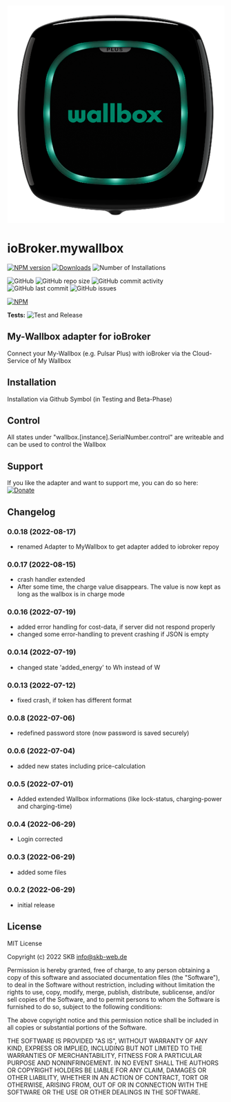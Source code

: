 ![Logo](admin/wallbox.png)

# ioBroker.mywallbox


[![NPM version](https://img.shields.io/npm/v/iobroker.mywallbox?style=flat-square)](https://www.npmjs.com/package/iobroker.my-wallbox)
[![Downloads](https://img.shields.io/npm/dm/iobroker.mywallbox.svg)](https://www.npmjs.com/package/iobroker.my-wallbox)
![Number of Installations](https://iobroker.live/badges/mywallbox-installed.svg)

![GitHub](https://img.shields.io/github/license/SKB-CGN/iobroker.mywallbox?style=flat-square)
![GitHub repo size](https://img.shields.io/github/repo-size/SKB-CGN/iobroker.mywallbox?logo=github&style=flat-square)
![GitHub commit activity](https://img.shields.io/github/commit-activity/m/SKB-CGN/iobroker.mywallbox?logo=github&style=flat-square)
![GitHub last commit](https://img.shields.io/github/last-commit/SKB-CGN/iobroker.mywallbox?logo=github&style=flat-square)
![GitHub issues](https://img.shields.io/github/issues/SKB-CGN/iobroker.mywallbox?logo=github&style=flat-square)

[![NPM](https://nodei.co/npm/iobroker.mywallbox.png?downloads=true)](https://nodei.co/npm/iobroker.mywallbox/)

**Tests:** ![Test and Release](https://github.com/SKB-CGN/ioBroker.mywallbox/workflows/Test%20and%20Release/badge.svg)

## My-Wallbox adapter for ioBroker

Connect your My-Wallbox (e.g. Pulsar Plus) with ioBroker via the Cloud-Service of My Wallbox

## Installation
Installation via Github Symbol (in Testing and Beta-Phase)

## Control
All states under "wallbox.[instance].SerialNumber.control" are writeable and can be used to control the Wallbox

## Support
If you like the adapter and want to support me, you can do so here:
[![Donate](https://img.shields.io/badge/Donate-PayPal-blue.svg)](https://www.paypal.me/StephanKreyenborg)

## Changelog
<!--
	Placeholder for the next version (at the beginning of the line):
	### **WORK IN PROGRESS**
-->
### 0.0.18 (2022-08-17)
- renamed Adapter to MyWallbox to get adapter added to iobroker repoy

### 0.0.17 (2022-08-15)
- crash handler extended
- After some time, the charge value disappears. The value is now kept as long as the wallbox is in charge mode

### 0.0.16 (2022-07-19)
- added error handling for cost-data, if server did not respond properly
- changed some error-handling to prevent crashing if JSON is empty

### 0.0.14 (2022-07-19)
- changed state 'added_energy' to Wh instead of W

### 0.0.13 (2022-07-12)
- fixed crash, if token has different format

### 0.0.8 (2022-07-06)
- redefined password store (now password is saved securely)

### 0.0.6 (2022-07-04)
- added new states including price-calculation

### 0.0.5 (2022-07-01)
- Added extended Wallbox informations (like lock-status, charging-power and charging-time)

### 0.0.4 (2022-06-29)
- Login corrected

### 0.0.3 (2022-06-29)
- added some files

### 0.0.2 (2022-06-29)
* initial release

## License
MIT License

Copyright (c) 2022 SKB <info@skb-web.de>

Permission is hereby granted, free of charge, to any person obtaining a copy
of this software and associated documentation files (the "Software"), to deal
in the Software without restriction, including without limitation the rights
to use, copy, modify, merge, publish, distribute, sublicense, and/or sell
copies of the Software, and to permit persons to whom the Software is
furnished to do so, subject to the following conditions:

The above copyright notice and this permission notice shall be included in all
copies or substantial portions of the Software.

THE SOFTWARE IS PROVIDED "AS IS", WITHOUT WARRANTY OF ANY KIND, EXPRESS OR
IMPLIED, INCLUDING BUT NOT LIMITED TO THE WARRANTIES OF MERCHANTABILITY,
FITNESS FOR A PARTICULAR PURPOSE AND NONINFRINGEMENT. IN NO EVENT SHALL THE
AUTHORS OR COPYRIGHT HOLDERS BE LIABLE FOR ANY CLAIM, DAMAGES OR OTHER
LIABILITY, WHETHER IN AN ACTION OF CONTRACT, TORT OR OTHERWISE, ARISING FROM,
OUT OF OR IN CONNECTION WITH THE SOFTWARE OR THE USE OR OTHER DEALINGS IN THE
SOFTWARE.
